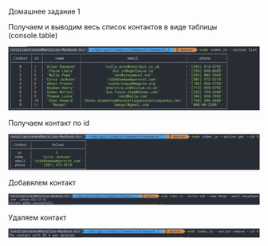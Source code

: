 Домашнее задание 1

Получаем и выводим весь список контактов в виде таблицы (console.table)

![Task](./results/first_part.png)

Получаем контакт по id

![Task](./results/second_part.png)

Добавялем контакт

![Task](./results/third_part.png)

Удаляем контакт

![Task](./results/fourth_part.png)

